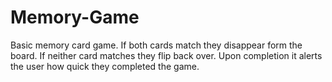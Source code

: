 # Memory-Game

Basic memory card game.
If both cards match they disappear form the board.
If neither card matches they flip back over.
Upon completion it alerts the user how quick they completed the game.
